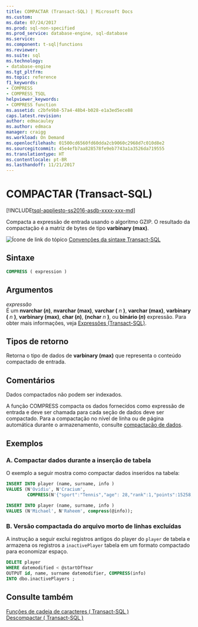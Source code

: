 ```yaml
---
title: COMPACTAR (Transact-SQL) | Microsoft Docs
ms.custom: 
ms.date: 07/24/2017
ms.prod: sql-non-specified
ms.prod_service: database-engine, sql-database
ms.service: 
ms.component: t-sql|functions
ms.reviewer: 
ms.suite: sql
ms.technology:
- database-engine
ms.tgt_pltfrm: 
ms.topic: reference
f1_keywords:
- COMPRESS
- COMPRESS_TSQL
helpviewer_keywords:
- COMPRESS function
ms.assetid: c2bfe9b8-57a4-48b4-b028-e1a3ed5ece88
caps.latest.revision: 
author: edmacauley
ms.author: edmaca
manager: craigg
ms.workload: On Demand
ms.openlocfilehash: 01500cd6560fd60dda2cb9060c2968d7c010d8e2
ms.sourcegitcommit: 45e4efb7aa828578fe9eb7743a1a3526da719555
ms.translationtype: HT
ms.contentlocale: pt-BR
ms.lasthandoff: 11/21/2017
---
```

# <a name="compress-transact-sql"></a>COMPACTAR (Transact-SQL)
[!INCLUDE[tsql-appliesto-ss2016-asdb-xxxx-xxx-md](../../includes/tsql-appliesto-ss2016-asdb-xxxx-xxx-md.md)]

Compacta a expressão de entrada usando o algoritmo GZIP. O resultado da compactação é a matriz de bytes de tipo **varbinary (max)**.
  
![Ícone de link do tópico](../../database-engine/configure-windows/media/topic-link.gif "Topic link icon") [Convenções da sintaxe Transact-SQL](../../t-sql/language-elements/transact-sql-syntax-conventions-transact-sql.md)
  
## <a name="syntax"></a>Sintaxe  
  
```sql
COMPRESS ( expression )  
```  
  
## <a name="arguments"></a>Argumentos  
*expressão*  
É um **nvarchar (***n***)**, **nvarchar (max)**, **varchar (**  *n*  **)**, **varchar (max)**, **varbinary (**  *n*  **)**, **varbinary (max)**, **char (***n***)**, **(nchar**   *n*  **)**, ou **binário (***n***)** expressão. Para obter mais informações, veja [Expressões &#40;Transact-SQL&#41;](../../t-sql/language-elements/expressions-transact-sql.md).
  
## <a name="return-types"></a>Tipos de retorno
Retorna o tipo de dados de **varbinary (max)** que representa o conteúdo compactado de entrada.
  
## <a name="remarks"></a>Comentários  
Dados compactados não podem ser indexados.
  
A função COMPRESS compacta os dados fornecidos como expressão de entrada e deve ser chamada para cada seção de dados deve ser compactado. Para a compactação no nível de linha ou de página automática durante o armazenamento, consulte [compactação de dados](../../relational-databases/data-compression/data-compression.md).
  
## <a name="examples"></a>Exemplos  
  
### <a name="a-compress-data-during-the-table-insert"></a>A. Compactar dados durante a inserção de tabela  
O exemplo a seguir mostra como compactar dados inseridos na tabela:
  
```sql
INSERT INTO player (name, surname, info )  
VALUES (N'Ovidiu', N'Cracium',   
        COMPRESS(N'{"sport":"Tennis","age": 28,"rank":1,"points":15258, turn":17}'));  
  
INSERT INTO player (name, surname, info )  
VALUES (N'Michael', N'Raheem', compress(@info));  
```  
  
### <a name="b-archive-compressed-version-of-deleted-rows"></a>B. Versão compactada do arquivo morto de linhas excluídas  
A instrução a seguir exclui registros antigos do player do `player` de tabela e armazena os registros a `inactivePlayer` tabela em um formato compactado para economizar espaço.
  
```sql
DELETE player  
WHERE datemodified < @startOfYear  
OUTPUT id, name, surname datemodifier, COMPRESS(info)   
INTO dbo.inactivePlayers ;  
```  
  
## <a name="see-also"></a>Consulte também
[Funções de cadeia de caracteres &#40; Transact-SQL &#41;](../../t-sql/functions/string-functions-transact-sql.md)  
[Descompactar &#40; Transact-SQL &#41;](../../t-sql/functions/decompress-transact-sql.md)
  
  
